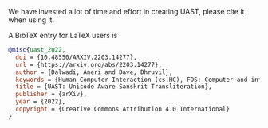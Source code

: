 We have invested a lot of time and effort in creating UAST,
please cite it when using it.

A BibTeX entry for LaTeX users is

```bibtex
@misc{uast_2022,
  doi = {10.48550/ARXIV.2203.14277},
  url = {https://arxiv.org/abs/2203.14277},
  author = {Dalwadi, Aneri and Dave, Dhruvil},
  keywords = {Human-Computer Interaction (cs.HC), FOS: Computer and information sciences, H.5.2},
  title = {UAST: Unicode Aware Sanskrit Transliteration},
  publisher = {arXiv},
  year = {2022},
  copyright = {Creative Commons Attribution 4.0 International}
}
```
